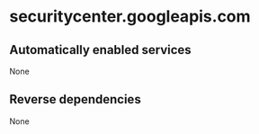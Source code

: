 # securitycenter.googleapis.com

## Automatically enabled services

None

## Reverse dependencies

None
